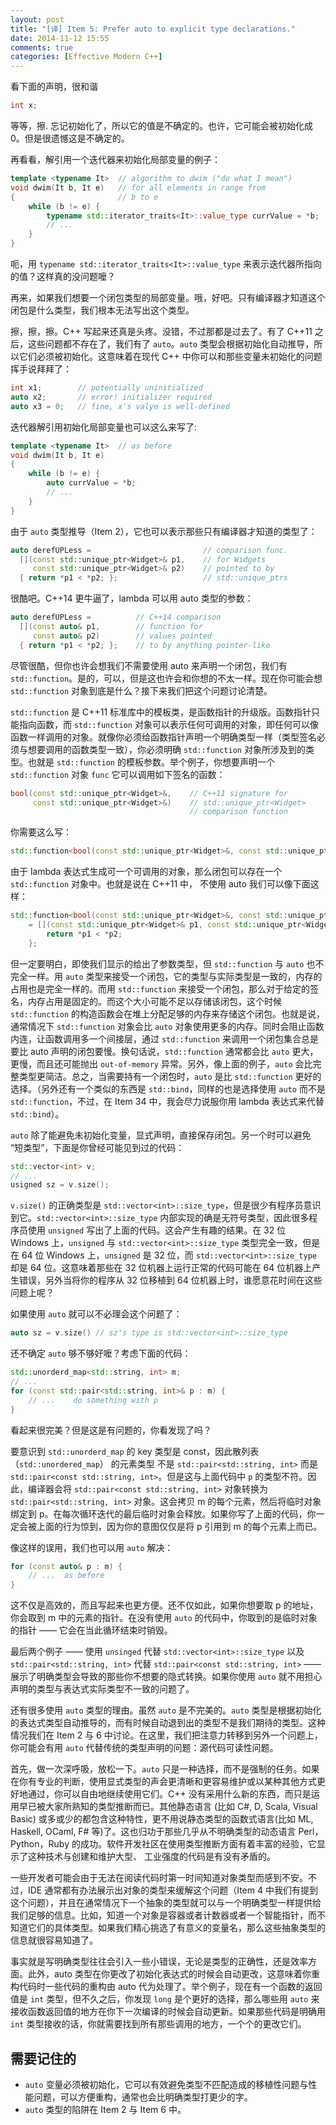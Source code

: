 ```yaml
---
layout: post
title: "[译] Item 5: Prefer auto to explicit type declarations."
date: 2014-11-12 15:55
comments: true
categories: [Effective Modern C++]
---
```


看下面的声明，很和谐

``` cpp
int x;
```

等等，擦. 忘记初始化了，所以它的值是不确定的。也许，它可能会被初始化成 0。但是很遗憾这是不确定的。

再看看，解引用一个迭代器来初始化局部变量的例子：

``` cpp
template <typename It>  // algorithm to dwim ("do what I mean")
void dwim(It b, It e)   // for all elements in range from
{                       // b to e
	while (b != e) {
		typename std::iterator_traits<It>::value_type currValue = *b;
		// ...
	}
}
```

呃，用 `typename std::iterator_traits<It>::value_type` 来表示迭代器所指向的值？这样真的没问题嚒？

再来，如果我们想要一个闭包类型的局部变量。哦，好吧。只有编译器才知道这个闭包是什么类型，我们根本无法写出这个类型。

擦，擦，擦。C++ 写起来还真是头疼。没错，不过那都是过去了。有了 C++11 之后，这些问题都不存在了，我们有了 `auto`。`auto` 类型会根据初始化自动推导，所以它们必须被初始化。这意味着在现代 C++ 中你可以和那些变量未初始化的问题挥手说拜拜了：

``` cpp
int x1;        // potentially uninitialized
auto x2;       // error! initializer required
auto x3 = 0;   // fine, x's valye is well-defined
```

迭代器解引用初始化局部变量也可以这么来写了:

``` cpp
template <typename It>  // as before
void dwim(It b, It e)
{
	while (b != e) {
		auto currValue = *b;
		// ...
	}
}
```
<!-- more -->
由于 `auto` 类型推导（Item 2），它也可以表示那些只有编译器才知道的类型了：

``` cpp
auto derefUPLess =                         // comparison func.
  [](const std::unique_ptr<Widget>& p1,    // for Widgets
     const std::unique_ptr<Widget>& p2)    // pointed to by
  { return *p1 < *p2; };                   // std::unique_ptrs
```

很酷吧。C++14 更牛逼了，lambda 可以用 auto 类型的参数：

``` cpp
auto derefUPLess =          // C++14 comparison
  [](const auto& p1,        // function for
     const auto& p2)        // values pointed
  { return *p1 < *p2; };    // to by anything pointer-like
```

尽管很酷，但你也许会想我们不需要使用 auto 来声明一个闭包，我们有 `std::function`。是的，可以，但是这也许会和你想的不太一样。现在你可能会想 `std::function` 对象到底是什么？接下来我们把这个问题讨论清楚。

`std::function` 是 C++11 标准库中的模板类，是函数指针的升级版。函数指针只能指向函数，而 `std::function` 对象可以表示任何可调用的对象，即任何可以像函数一样调用的对象。就像你必须给函数指针声明一个明确类型一样（类型签名必须与想要调用的函数类型一致），你必须明确 `std::function` 对象所涉及到的类型。也就是 `std::function` 的模板参数。举个例子，你想要声明一个 `std::function` 对象 `func` 它可以调用如下签名的函数：

``` cpp
bool(const std::unique_ptr<Widget>&,    // C++11 signature for
	 const std::unique_ptr<Widget>&)    // std::unique_ptr<Widget>
	                                    // comparison function
```

你需要这么写：

```cpp
std::function<bool(const std::unique_ptr<Widget>&, const std::unique_ptr<Widget>&)> func;
```

由于 lambda 表达式生成可一个可调用的对象，那么闭包可以存在一个 `std::function` 对象中。也就是说在 C++11 中， 不使用 auto 我们可以像下面这样：

``` cpp
std::function<bool(const std::unique_ptr<Widget>&, const std::unique_ptr<Widget>&)> derefUPLess
    = [](const std::unique_ptr<Widget>& p1, const std::unique_ptr<Widget>& p2) {
    	return *p1 < *p2;
    };
```

但一定要明白，即使我们显示的给出了参数类型，但 `std::function` 与 `auto` 也不完全一样。用 `auto` 类型来接受一个闭包，它的类型与实际类型是一致的，内存的占用也是完全一样的。而用 `std::function` 来接受一个闭包，那么对于给定的签名，内存占用是固定的。而这个大小可能不足以存储该闭包，这个时候 `std::function` 的构造函数会在堆上分配足够的内存来存储这个闭包。也就是说，通常情况下 `std::function` 对象会比 `auto` 对象使用更多的内存。同时会阻止函数内连，让函数调用多一个间接层，通过 `std::function` 来调用一个闭包集合总是要比 auto 声明的闭包要慢。换句话说，`std::function` 通常都会比 `auto` 更大，更慢，而且还可能抛出 `out-of-memory` 异常。另外，像上面的例子，`auto` 会比完整类型更简洁。总之，当需要持有一个闭包时，`auto` 是比 `std::function` 更好的选择。（另外还有一个类似的东西是 `std::bind`，同样的也是选择使用 `auto` 而不是 `std::function`，不过，在 Item 34 中，我会尽力说服你用 lambda 表达式来代替 `std::bind`）。

`auto` 除了能避免未初始化变量，显式声明，直接保存闭包。另一个时可以避免 “短类型”，下面是你曾经可能见到过的代码：

``` cpp
std::vector<int> v;
// ...
usigned sz = v.size();
```

`v.size()` 的正确类型是 `std::vector<int>::size_type`，但是很少有程序员意识到它。`std::vector<int>::size_type` 内部实现的确是无符号类型，因此很多程序员使用 `unsigned` 写出了上面的代码。这会产生有趣的结果。在 32 位 Windows 上，`unsigned` 与 `std::vector<int>::size_type` 类型完全一致，但是在 64 位 Windows 上，`unsigned` 是 32 位，而 `std::vector<int>::size_type` 却是 64 位。这意味着那些在 32 位机器上运行正常的代码可能在 64 位机器上产生错误，另外当将你的程序从 32 位移植到 64 位机器上时，谁愿意花时间在这些问题上呢？

如果使用 `auto` 就可以不必理会这个问题了：

``` cpp
auto sz = v.size() // sz's type is std::vector<int>::size_type
```

还不确定 `auto` 够不够好嚒？考虑下面的代码：

``` cpp
std::unorderd_map<std::string, int> m;
// ...
for (const std::pair<std::string, int>& p : m) {
	// ...    do something with p
}
```

看起来很完美？但是这是有问题的，你看发现了吗？

要意识到 `std::unorderd_map` 的 key 类型是 const，因此散列表（`std::unordered_map`） 的元素类型 不是 `std::pair<std::string, int>` 而是 `std::pair<const std::string, int>`。但是这与上面代码中 `p` 的类型不符。因此，编译器会将 `std::pair<const std::string, int>` 对象转换为 `std::pair<std::string, int>` 对象。这会拷贝 m 的每个元素，然后将临时对象绑定到 p。在每次循环迭代的最后临时对象会释放。如果你写了上面的代码，你一定会被上面的行为惊到，因为你的意图仅仅是将 p 引用到 m 的每个元素上而已。

像这样的误用，我们也可以用 `auto` 解决：

``` cpp
for (const auto& p : m) {
	// ...  as before
}
``` 

这不仅是高效的，而且写起来也更方便。还不仅如此，如果你想要取 p 的地址，你会取到 m 中的元素的指针。在没有使用 `auto` 的代码中，你取到的是临时对象的指针 —— 它会在当此循环结束时销毁。

最后两个例子 —— 使用 `unsinged` 代替 `std::vector<int>::size_type` 以及 `std::pair<std::string, int>` 代替 `std::pair<const std::string, int>` —— 展示了明确类型会导致的那些你不想要的隐式转换。如果你使用 `auto` 就不用担心声明的类型与表达式实际类型不一致的问题了。

还有很多使用 `auto` 类型的理由。虽然 `auto` 是不完美的。`auto` 类型是根据初始化的表达式类型自动推导的，而有时候自动退到出的类型不是我们期待的类型。这种情况我们在 Item 2 与 6 中讨论。在这里，我们把注意力转移到另外一个问题上，你可能会有用 `auto` 代替传统的类型声明的问题：源代码可读性问题。

首先，做一次深呼吸，放松一下。`auto` 只是一种选择，而不是强制的任务。如果在你有专业的判断，使用显式类型的声会更清晰和更容易维护或以某种其他方式更好地通过，你可以自由地继续使用它们。C++ 没有采用什么新的东西，而只是运用早已被大家所熟知的类型推断而已。其他静态语言 (比如 C#, D, Scala, Visual Basic) 或多或少的都包含这种特性，更不用说静态类型的函数式语言(比如 ML, Haskell, OCaml, F# 等)了。这也归功于那些几乎从不明确类型的动态语言 Perl， Python，Ruby 的成功。软件开发社区在使用类型推断方面有着丰富的经验，它显示了这种技术与创建和维护大型、 工业强度的代码是有没有矛盾的。

一些开发者可能会由于无法在阅读代码时第一时间知道对象类型而感到不安。不过，IDE 通常都有办法展示出对象的类型来缓解这个问题（Item 4 中我们有提到这个问题），并且在通常情况下一个抽象的类型就可以与一个明确类型一样提供给我们足够的信息。比如，知道一个对象是容器或者计数器或者一个智能指针，而不知道它们的具体类型。如果我们精心挑选了有意义的变量名，那么这些抽象类型的信息就很容易知道了。

事实就是写明确类型往往会引入一些小错误，无论是类型的正确性，还是效率方面。此外，auto 类型在你更改了初始化表达式的时候会自动更改，这意味着你重构代码时一些代码的重构由 auto 代为处理了。举个例子，现在有一个函数的返回值是 `int` 类型，但不久之后，你发现 `long` 是个更好的选择，那么哪些用 `auto` 来接收函数返回值的地方在你下一次编译的时候会自动更新。如果那些代码是明确用 `int` 类型接收的话，你就需要找到所有那些调用的地方，一个个的更改它们。


## 需要记住的

- `auto` 变量必须被初始化，它可以有效避免类型不匹配造成的移植性问题与性能问题，可以方便重构，通常也会比明确类型打更少的字。
- `auto` 类型的陷阱在 Item 2 与 Item 6 中。
